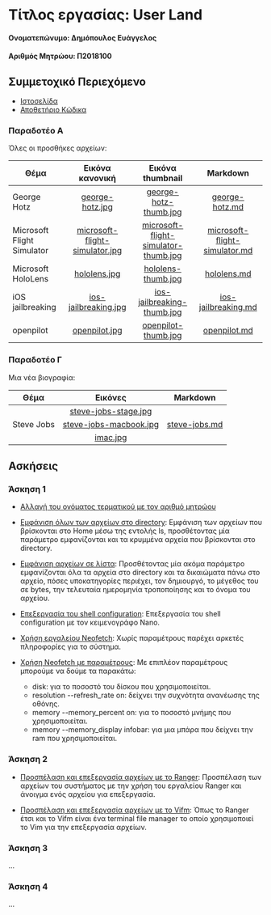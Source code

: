# Τίτλος εργασίας: User Land

#### Ονοματεπώνυμο: Δημόπουλος Ευάγγελος
#### Αριθμός Μητρώου: Π2018100

## Συμμετοχικό Περιεχόμενο

- [Ιστοσελίδα](https://badwolfgr.github.io/gr/)
- [Αποθετήριο Κώδικα](https://github.com/badwolfgr/gr)

### Παραδοτέο Α

Όλες οι προσθήκες αρχείων:

| Θέμα  | Εικόνα κανονική | Εικόνα thumbnail | 	Markdown |
| ---- | :-------------: | :--------------: | :-------: |
| George Hotz | [george-hotz.jpg](https://github.com/badwolfgr/gr/blob/gh-pages/images/george-hotz.jpg) | [george-hotz-thumb.jpg](https://github.com/badwolfgr/gr/blob/gh-pages/images/george-hotz-thumb.jpg) | [george-hotz.md](https://github.com/badwolfgr/gr/blob/gh-pages/_gallery/george-hotz.md)
| Microsoft Flight Simulator | [microsoft-flight-simulator.jpg](https://github.com/badwolfgr/gr/blob/gh-pages/images/microsoft-flight-simulator.jpg) | [microsoft-flight-simulator-thumb.jpg](https://github.com/badwolfgr/gr/blob/gh-pages/images/microsoft-flight-simulator-thumb.jpg) | [microsoft-flight-simulator.md](https://github.com/badwolfgr/gr/blob/gh-pages/_gallery/microsoft-flight-simulator.md)
| Microsoft HoloLens | [hololens.jpg](https://github.com/badwolfgr/gr/blob/gh-pages/images/hololens.jpg) | [hololens-thumb.jpg](https://github.com/badwolfgr/gr/blob/gh-pages/images/hololens-thumb.jpg) | [hololens.md](https://github.com/badwolfgr/gr/blob/gh-pages/_gallery/hololens.md)
| iOS jailbreaking | [ios-jailbreaking.jpg](https://github.com/badwolfgr/gr/blob/gh-pages/images/ios-jailbreaking.jpg) | [ios-jailbreaking-thumb.jpg](https://github.com/badwolfgr/gr/blob/gh-pages/images/ios-jailbreaking-thumb.jpg) | [ios-jailbreaking.md](https://github.com/badwolfgr/gr/blob/gh-pages/_gallery/ios-jailbreaking.md)
| openpilot | [openpilot.jpg](https://github.com/badwolfgr/gr/blob/gh-pages/images/openpilot.jpg) | [openpilot-thumb.jpg](https://github.com/badwolfgr/gr/blob/gh-pages/images/openpilot-thumb.jpg) | [openpilot.md](https://github.com/badwolfgr/gr/blob/gh-pages/_gallery/openpilot.md)

### Παραδοτέο Γ

Μια νέα βιογραφία:

| Θέμα | Εικόνες | Markdown |
| ---- | :------:| :------: |
| | [steve-jobs-stage.jpg](https://github.com/badwolfgr/gr/blob/gh-pages/images/steve-jobs-stage.jpg) | |
| Steve Jobs | [steve-jobs-macbook.jpg](https://github.com/badwolfgr/gr/blob/gh-pages/images/steve-jobs-macbook.jpg) | [steve-jobs.md](https://github.com/badwolfgr/gr/blob/gh-pages/_biography/steve-jobs.md) |
| | [imac.jpg](https://github.com/badwolfgr/gr/blob/gh-pages/images/imac.jpg) | |

## Ασκήσεις

### Άσκηση 1

- [Αλλαγή του ονόματος τερματικού με τον αριθμό μητρώου](https://asciinema.org/a/b7AuHrlTmRn9u6s077WRvf8IB)

- [Εμφάνιση όλων των αρχείων στο directory](https://asciinema.org/a/onTofs9mwIpb1RWHbi7VgSLqJ): Εμφάνιση των αρχείων που βρίσκονται στο Home μέσω της εντολής ls, προσθέτοντας μία παράμετρο εμφανίζονται και τα κρυμμένα αρχεία που βρίσκονται στο directory.

- [Εμφάνιση αρχείων σε λίστα](https://asciinema.org/a/HZsR7EKbIftfaB3FyT4ILCpV8): Προσθέτοντας μία ακόμα παράμετρο εμφανίζονται όλα τα αρχεία στο directory και τα δικαιώματα πάνω στο αρχείο, πόσες υποκατηγορίες περιέχει, τον δημιουργό, το μέγεθος του σε bytes, την τελευταία ημερομηνία τροποποίησης και το όνομα του αρχείου.

- [Επεξεργασία του shell configuration](https://asciinema.org/a/CwNG5n57XaKie9mI0XmvOxDjh): Επεξεργασία του shell configuration με τον κειμενογράφο Nano.

- [Χρήση εργαλείου Neofetch](https://asciinema.org/a/hI2b4NG5lOQivPMLdlIMgmnNC): Χωρίς παραμέτρους παρέχει αρκετές πληροφορίες για το σύστημα.

- [Χρήση Neofetch με παραμέτρους](https://asciinema.org/a/NQF993W6z7fuWrfFqwkzpEInl): Με επιπλέον παραμέτρους μπορούμε να δούμε τα παρακάτω:
  * disk: για το ποσοστό του δίσκου που χρησιμοποιείται.
  * resolution --refresh_rate on: δείχνει την συχνότητα ανανέωσης της οθόνης.
  * memory --memory_percent on: για το ποσοστό μνήμης που χρησιμοποιείται.
  * memory --memory_display infobar: για μια μπάρα που δείχνει την ram που χρησιμοποιείται.

### Άσκηση 2

- [Προσπέλαση και επεξεργασία αρχείων με το Ranger](https://asciinema.org/a/oZZA0TwNqd4lfrViEZApVKUq1): Προσπέλαση των αρχείων του συστήματος με την χρήση του εργαλείου Ranger και άνοιγμα ενός αρχείου για επεξεργασία.

- [Προσπέλαση και επεξεργασία αρχείων με το Vifm](https://asciinema.org/a/L8AEUzxD1Lrl4PqbRAnx6oez4): Όπως το Ranger έτσι και το Vifm είναι ένα terminal file manager το οποίο χρησιμοποιεί το Vim για την επεξεργασία αρχείων.

### Άσκηση 3

...

### Άσκηση 4

...
